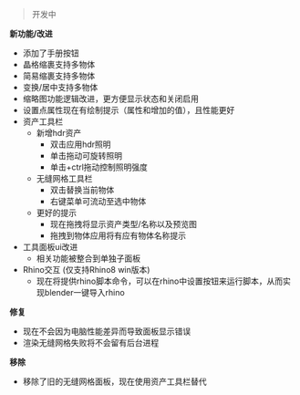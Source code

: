 > 开发中

**新功能/改进**

+ 添加了手册按钮
+ 晶格缩裹支持多物体
+ 简易缩裹支持多物体
+ 变换/居中支持多物体
+ 缩略图功能逻辑改进，更方便显示状态和关闭启用
+ 设置点属性现在有绘制提示（属性和增加的值），且性能更好
+ 资产工具栏
  + 新增hdr资产
    + 双击应用hdr照明
    + 单击拖动可旋转照明
    + 单击+ctrl拖动控制照明强度
  + 无缝网格工具栏
    + 双击替换当前物体
    + 右键菜单可流动至选中物体
  + 更好的提示
    + 现在拖拽将显示资产类型/名称以及预览图
    + 拖拽到物体应用将有应有物体名称提示
+ 工具面板ui改进
  + 相关功能被整合到单独子面板
+ Rhino交互 (仅支持Rhino8 win版本)
  + 现在将提供rhino脚本命令，可以在rhino中设置按钮来运行脚本，从而实现blender一键导入rhino

**修复**
+ 现在不会因为电脑性能差异而导致面板显示错误
+ 渲染无缝网格失败将不会留有后台进程

**移除**
+ 移除了旧的无缝网格面板，现在使用资产工具栏替代 